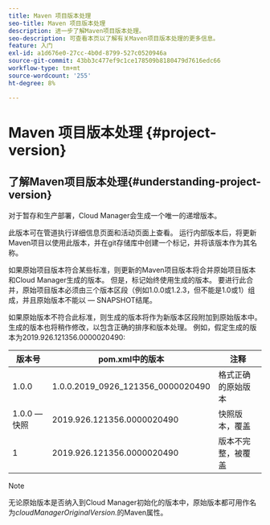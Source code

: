 ```yaml
---
title: Maven 项目版本处理
seo-title: Maven 项目版本处理
description: 进一步了解Maven项目版本处理。
seo-description: 可查看本页以了解有关Maven项目版本处理的更多信息。
feature: 入门
exl-id: a1d676e0-27cc-4b0d-8799-527c0520946a
source-git-commit: 43bb3c477ef9c1ce178509b8180479d7616edc66
workflow-type: tm+mt
source-wordcount: '255'
ht-degree: 8%

---
```


# Maven 项目版本处理 {#project-version}

## 了解Maven项目版本处理{#understanding-project-version}

对于暂存和生产部署，Cloud Manager会生成一个唯一的递增版本。

此版本可在管道执行详细信息页面和活动页面上查看。 运行内部版本后，将更新Maven项目以使用此版本，并在git存储库中创建一个标记，并将该版本作为其名称。

如果原始项目版本符合某些标准，则更新的Maven项目版本将合并原始项目版本和Cloud Manager生成的版本。 但是，标记始终使用生成的版本。 要进行此合并，原始项目版本必须由三个版本区段（例如1.0.0或1.2.3，但不能是1.0或1）组成，并且原始版本不能以 — SNAPSHOT结尾。

如果原始版本不符合此标准，则生成的版本将作为新版本区段附加到原始版本中。 生成的版本也将稍作修改，以包含正确的排序和版本处理。 例如，假定生成的版本为2019.926.121356.0000020490:

| **版本号** | **pom.xml中的版本** | **注释** |
|---|---|---|
| 1.0.0 | 1.0.0.2019_0926_121356_0000020490 | 格式正确的原始版本 |
| 1.0.0 — 快照 | 2019.926.121356.0000020490 | 快照版本，覆盖 |
| 1 | 2019.926.121356.0000020490 | 版本不完整，被覆盖 |

>[!NOTE]
>
>无论原始版本是否纳入到Cloud Manager初始化的版本中，原始版本都可用作名为&#x200B;*cloudManagerOriginalVersion.*&#x200B;的Maven属性。

